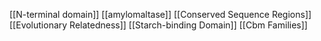 [[N-terminal domain]]
[[amylomaltase]]
[[Conserved Sequence Regions]]
[[Evolutionary Relatedness]]
[[Starch-binding Domain]]
[[Cbm Families]]
